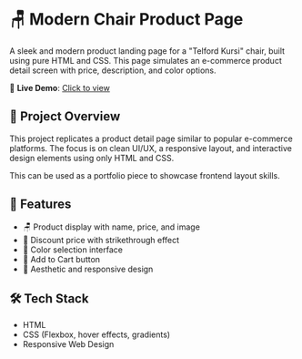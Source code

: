 # 🪑 Modern Chair Product Page

A sleek and modern product landing page for a "Telford Kursi" chair, built using pure HTML and CSS. This page simulates an e-commerce product detail screen with price, description, and color options.

🔗 **Live Demo**: [Click to view](https://y5f9rl.csb.app/)

## 🧾 Project Overview

This project replicates a product detail page similar to popular e-commerce platforms. The focus is on clean UI/UX, a responsive layout, and interactive design elements using only HTML and CSS.

This can be used as a portfolio piece to showcase frontend layout skills.

## 🚀 Features

- 🪑 Product display with name, price, and image
- 💸 Discount price with strikethrough effect
- 🎨 Color selection interface
- 🛒 Add to Cart button
- 🌈 Aesthetic and responsive design

## 🛠️ Tech Stack

- HTML
- CSS (Flexbox, hover effects, gradients)
- Responsive Web Design
